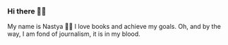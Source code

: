 ### Hi there 👋🏻
 My name is Nastya ✌🏻
I love books and achieve my goals. 
Oh, and by the way, I am fond of journalism, it is in my blood.
